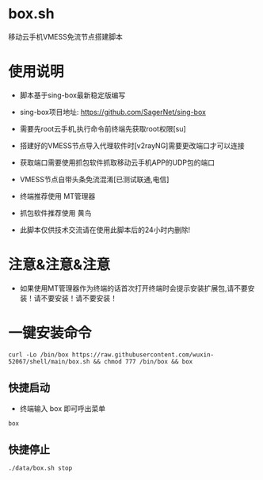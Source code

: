 # box.sh

移动云手机VMESS免流节点搭建脚本

# 使用说明

- 脚本基于sing-box最新稳定版编写
- sing-box项目地址: https://github.com/SagerNet/sing-box
- 需要先root云手机,执行命令前终端先获取root权限[su]
- 搭建好的VMESS节点导入代理软件时[v2rayNG]需要更改端口才可以连接
- 获取端口需要使用抓包软件抓取移动云手机APP的UDP包的端口
- VMESS节点自带头条免流混淆[已测试联通,电信]
- 终端推荐使用 MT管理器
- 抓包软件推荐使用 黄鸟

- 此脚本仅供技术交流请在使用此脚本后的24小时内删除!

 # 注意&注意&注意
 - 如果使用MT管理器作为终端的话首次打开终端时会提示安装扩展包,请不要安装！请不要安装！请不要安装！

# 一键安装命令

```
curl -Lo /bin/box https://raw.githubusercontent.com/wuxin-52067/shell/main/box.sh && chmod 777 /bin/box && box
```

## 快捷启动
- 终端输入 box 即可呼出菜单
```
box
```

## 快捷停止
```
./data/box.sh stop
```
